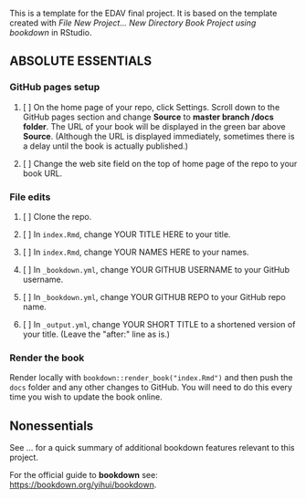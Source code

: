 This is a template for the EDAV final project. It is based on the template created with *File   New Project... New Directory    Book Project using bookdown* in RStudio. 

## ABSOLUTE ESSENTIALS

### GitHub pages setup

1. [ ] On the home page of your repo, click Settings. Scroll down to the GitHub pages section and change **Source** to **master branch /docs folder**.  The URL of your book will be displayed in the green bar above **Source**. (Although the URL is displayed immediately, sometimes there is a delay until the book is actually published.)

2. [ ] Change the web site field on the top of home page of the repo to your book URL.

### File edits

1. [ ] Clone the repo.

2. [ ] In `index.Rmd`, change YOUR TITLE HERE to your title.

3. [ ] In `index.Rmd`, change YOUR NAMES HERE to your names.

4. [ ] In `_bookdown.yml`, change YOUR GITHUB USERNAME to your GitHub username.

5. [ ] In `_bookdown.yml`, change YOUR GITHUB REPO to your GitHub repo name.

6. [ ] In `_output.yml`, change YOUR SHORT TITLE to a shortened version of your title. (Leave the "after:" line as is.)

### Render the book

Render locally with `bookdown::render_book("index.Rmd")` and then push the `docs` folder and any other changes to GitHub. You will need to do this every time you wish to update the book online.


## Nonessentials

See ... for a quick summary of additional bookdown features relevant to this project.

For the official guide to **bookdown** see: https://bookdown.org/yihui/bookdown.


